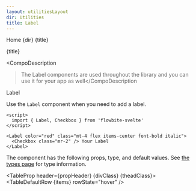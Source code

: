 ```yaml
---
layout: utilitiesLayout
dir: Utilities
title: Label
---
```


<script>
  import {
    Htwo,
    ExampleDiv,
    GitHubSource,
    CompoDescription,
    TableProp,
    TableDefaultRow
  } from '../utils';
  import { Breadcrumb, BreadcrumbItem, Heading, A } from '$lib';

  import componentProps from '../props/Label.json';
  // Props table
  let items = componentProps.props;
  let propHeader = ['Name', 'Type', 'Default'];
  let divClass = 'w-full relative overflow-x-auto shadow-md sm:rounded-lg py-4';
  let theadClass = 'text-xs text-gray-700 uppercase bg-gray-50 dark:bg-gray-700 dark:text-white';
</script>

<Breadcrumb class="pb-8">
  <BreadcrumbItem href="/" home >Home</BreadcrumbItem>
  <BreadcrumbItem>{dir}</BreadcrumbItem>
  <BreadcrumbItem>{title}</BreadcrumbItem>
</Breadcrumb>

<Heading class="mb-2" tag="h1" customSize="text-3xl">{title}</Heading>

<CompoDescription
  >The Label components are used throughout the library and you can use it for your app as well</CompoDescription
>

<ExampleDiv>
  <GitHubSource href="forms/Label.svelte">Label</GitHubSource>
</ExampleDiv>

<Htwo label="Label" />

Use the `Label` component when you need to add a label.

```svelte example
<script>
  import { Label, Checkbox } from 'flowbite-svelte'
</script>

<Label color="red" class="mt-4 flex items-center font-bold italic">
  <Checkbox class="mr-2" /> Your Label
</Label>
```

<Htwo label="Props" />

The component has the following props, type, and default values. 
See <A class="hover:underline" href="/pages/types">the types page</A>
for type information.

<TableProp header={propHeader} {divClass} {theadClass}>
  <TableDefaultRow {items} rowState="hover" />
</TableProp>
